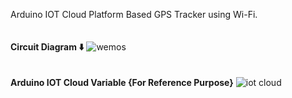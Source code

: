 
Arduino IOT Cloud Platform Based GPS Tracker using Wi-Fi.
<br><br><br>
**Circuit Diagram ⬇️**
![wemos](https://github.com/user-attachments/assets/40c6d7ad-f017-42b7-8db1-8e549000e668)
<br><br><br>
**Arduino IOT Cloud Variable {For Reference Purpose}**
![iot cloud](https://github.com/user-attachments/assets/935b6778-7882-455c-b7af-b028800cc2e5)
